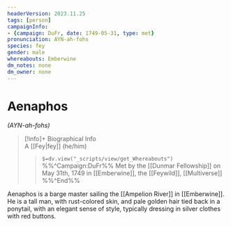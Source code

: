 ```yaml
---
headerVersion: 2023.11.25
tags: [person]
campaignInfo:
- {campaign: DuFr, date: 1749-05-31, type: met}
pronunciation: AYN-ah-fohs
species: fey
gender: male
whereabouts: Emberwine
dm_notes: none
dm_owner: none
---
```

# Aenaphos
*(AYN-ah-fohs)*
>[!info]+ Biographical Info  
> A [[Fey|fey]] (he/him)  
>> `$=dv.view("_scripts/view/get_Whereabouts")`  
>> %%^Campaign:DuFr%% Met by the [[Dunmar Fellowship]] on May 31th, 1749 in [[Emberwine]], the [[Feywild]], [[Multiverse]] %%^End%%

Aenaphos is a barge master sailing the [[Ampelion River]] in [[Emberwine]]. He is a tall man, with rust-colored skin, and pale golden hair tied back in a ponytail, with an elegant sense of style, typically dressing in silver clothes with red buttons. 